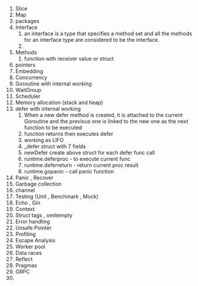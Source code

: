 1) Slice
2) Map
3) packages
4) Interface
   1) an interface is a type that specifies a method set and all the methods for an interface type are considered to      be the interface.
   2) 
5) Methods
   1) function with receiver value or struct 
6) pointers
7) Embedding
8) Concurrency
9)  Goroutine with internal working
10) WaitGroup
11) Scheduler
12) Memory allocation (stack and heap)
13) defer with internal working
    1)  When a new defer method is created, it is attached to the current Goroutine and the previous one is linked to      the new one as the next function to be executed
    2)  function returns then executes defer
    3)  working as LIFO
    4)  _defer struct with 7 fields
    5)  newDefer create above struct for each defer func call
    6)  runtime.deferproc - to execute current func
    7)  runtime.deferreturn - return current proc result
    8)  runtime.gopanic - call panic function
14) Panic , Recover
15) Garbage collection
16) channel
17) Testing (Unit , Benchmark , Mock)
18) Echo , Gin 
19) Context
20) Struct tags , omitempty
21) Error handling
22) Unsafe Pointer
23) Profiling
24) Escape Analysis
25) Worker pool
26) Data races
27) Reflect
28) Pragmas
29) GRPC
30) 